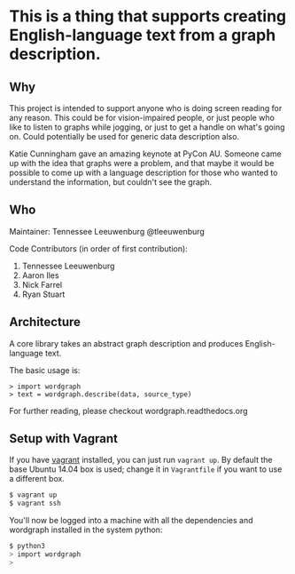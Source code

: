 This is a thing that supports creating English-language text from a graph description. 
============

Why
---

This project is intended to support anyone who is doing screen reading for any reason. This could be for vision-impaired people, or just people who like to listen to graphs while jogging, or just to get a handle on what's going on. Could potentially be used for generic data description also.

Katie Cunningham gave an amazing keynote at PyCon AU. Someone came up with the idea that graphs were a problem, and that maybe it would be possible to come up with a language description for those who wanted to understand the information, but couldn't see the graph.

Who
---
Maintainer: Tennessee Leeuwenburg @tleeuwenburg

Code Contributors (in order of first contribution):

1. Tennessee Leeuwenburg
2. Aaron Iles
3. Nick Farrel
4. Ryan Stuart



Architecture
------------

A core library takes an abstract graph description and produces English-language text. 

The basic usage is:

	> import wordgraph
	> text = wordgraph.describe(data, source_type)

For further reading, please checkout wordgraph.readthedocs.org

Setup with Vagrant
------------------

If you have [vagrant](www.vagrantup.com) installed, you can just run `vagrant
up`. By default the base Ubuntu 14.04 box is used; change it in `Vagrantfile`
if you want to use a different box.

```bash
$ vagrant up
$ vagrant ssh
```

You'll now be logged into a machine with all the dependencies and wordgraph
installed in the system python:

```bash
$ python3
> import wordgraph
>
```
